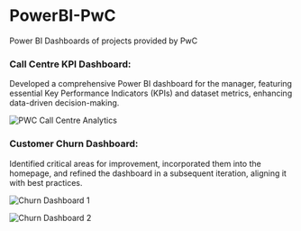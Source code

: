 # PowerBI-PwC
Power BI Dashboards of projects provided by PwC

### Call Centre KPI Dashboard: 
Developed a comprehensive Power BI dashboard for the manager, featuring essential Key Performance Indicators (KPIs) and dataset metrics, enhancing data-driven decision-making. 

![PWC Call Centre Analytics](https://github.com/rhianalysed/PowerBI-PwC/assets/126081588/ca30c09d-8a1d-4529-89fe-44c082e57840)

### Customer Churn Dashboard: 
Identified critical areas for improvement, incorporated them into the homepage, and refined the dashboard in a subsequent iteration, aligning it with best practices. 

![Churn Dashboard 1](https://github.com/rhianalysed/PowerBI-PwC/assets/126081588/e0f5abfa-4d67-4cf2-b5bc-e787315fac3a)

![Churn Dashboard 2](https://github.com/rhianalysed/PowerBI-PwC/assets/126081588/c1459635-df91-43af-a3fb-53efddf963be)
